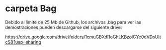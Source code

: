 # carpeta Bag 
Debido al limite de 25 Mb de Github, los archivos .bag para ver las demostraciones pueden descargarse del siguiente drive:

https://drive.google.com/drive/folders/1cmuGBXdl1oGhLKBzoiCYe0dVDsUItcS8?usp=sharing